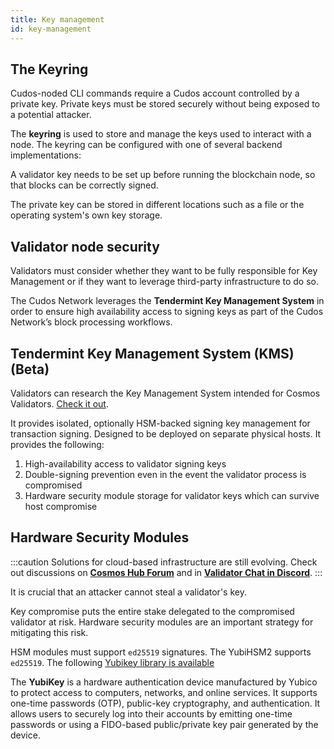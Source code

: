 ```yaml
---
title: Key management
id: key-management
---
```


## The Keyring

Cudos-noded CLI commands require a Cudos account controlled by a private key. Private keys must be stored securely without being exposed to a potential attacker.

The **keyring** is used to store and manage the keys used to interact with a node. The keyring can be configured with one of several backend implementations:



A validator key needs to be set up before running the blockchain node, so that blocks can be correctly signed. 

The private key can be stored in different locations such as a file or the operating system's own key storage.



## Validator node security

Validators must consider whether they want to be fully responsible for Key Management or if they want to leverage third-party infrastructure to do so. 

The Cudos Network leverages the **Tendermint Key Management System** in order to ensure high availability access to signing keys as part of the Cudos Network’s block processing workflows.

## Tendermint Key Management System (KMS) (Beta)

Validators can research the Key Management System intended for Cosmos Validators. 
[Check it out](https://github.com/iqlusioninc/tmkms).

It provides isolated, optionally HSM-backed signing key management for transaction signing. Designed to be deployed on separate physical hosts. It provides the following:

1. High-availability access to validator signing keys
2. Double-signing prevention even in the event the validator process is compromised
3. Hardware security module storage for validator keys which can survive host compromise

## Hardware Security Modules

:::caution
Solutions for cloud-based infrastructure are still evolving. Check out discussions on [**Cosmos Hub Forum**](https://forum.cosmos.network/t/running-a-validator-in-a-cloud-environment/587) and in [**Validator Chat in Discord**](https://discord.com/channels/593796681103966208/849951329174421504).
:::

It is crucial that an attacker cannot steal a validator's key. 

Key compromise puts the entire stake delegated to the compromised validator at risk. Hardware security modules are an important strategy for mitigating this risk.

HSM modules must support `ed25519` signatures. The YubiHSM2 supports `ed25519`. 
The following [Yubikey library is available](https://github.com/iqlusioninc/yubihsm.rs)

The **YubiKey** is a hardware authentication device manufactured by Yubico to protect access to computers, networks, and online services. It supports one-time passwords (OTP), public-key cryptography, and authentication. It allows users to securely log into their accounts by emitting one-time passwords or using a FIDO-based public/private key pair generated by the device. 
